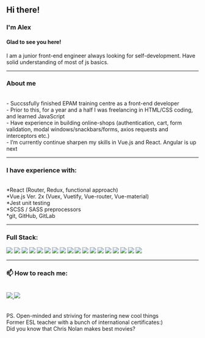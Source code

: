 <h2>Hi there! </h2>
<h3>I'm Alex </h3> <h4> Glad to see you here! </h4>
I am a junior front-end engineer always looking for self-development. Have solid understanding of most of js basics.
<hr>
  <h3>About me</h3> <br/>
- Succssfully finished EPAM training centre as a front-end developer<br/>
- Prior to this, for a year and a half I was freelancing in HTML/CSS coding, and learned JavaScript<br/>
- Have experience in building online-shops (authentication, cart, form validation, modal windows/snackbars/forms, axios requests and interceptors etc.)<br/>
- I’m currently continue sharpen my skills in Vue.js and React. Angular is up next
<hr/>

<h3>I have experience with:</h3>
<br/>  
*React (Router, Redux, functional approach)
<br/>
*Vue.js Ver. 2x (Vuex, Vuetify, Vue-router, Vue-material)
<br/>
*Jest unit testing
<br/>
*SCSS / SASS preprocessors
<br/>
*git, GitHub, GitLab
<br/>
<hr/>

<h3>Full Stack:</h3>
<p>
<img src="https://img.shields.io/badge/Vue.js-35495E?style=for-the-badge&logo=vuedotjs&logoColor=4FC08D" /> <img src="https://img.shields.io/badge/Vuetify-1867C0?style=for-the-badge&logo=vuetify&logoColor=white" /> <img src="https://img.shields.io/badge/Sass-CC6699?style=for-the-badge&logo=sass&logoColor=white" /> <img src="https://img.shields.io/badge/Redux-593D88?style=for-the-badge&logo=redux&logoColor=white" /> <img src="https://img.shields.io/badge/React_Router-CA4245?style=for-the-badge&logo=react-router&logoColor=white" /> <img src="https://img.shields.io/badge/React-20232A?style=for-the-badge&logo=react&logoColor=61DAFB" /> <img src="https://img.shields.io/badge/npm-CB3837?style=for-the-badge&logo=npm&logoColor=white" /> <img src="https://img.shields.io/badge/Jest-C21325?style=for-the-badge&logo=jest&logoColor=white" /> <img src="https://img.shields.io/badge/Babel-F9DC3E?style=for-the-badge&logo=babel&logoColor=white" /> <img src="https://img.shields.io/badge/Webpack-8DD6F9?style=for-the-badge&logo=Webpack&logoColor=white" /> <img src="https://img.shields.io/badge/WebStorm-000000?style=for-the-badge&logo=WebStorm&logoColor=white" /> <img src="https://img.shields.io/badge/CSS3-1572B6?style=for-the-badge&logo=css3&logoColor=white" /> <img src="https://img.shields.io/badge/HTML5-E34F26?style=for-the-badge&logo=html5&logoColor=white" /> <img src="https://img.shields.io/badge/JavaScript-323330?style=for-the-badge&logo=javascript&logoColor=F7DF1E" /> <img src="https://img.shields.io/badge/json-5E5C5C?style=for-the-badge&logo=json&logoColor=white" /> <img src="https://img.shields.io/badge/eslint-3A33D1?style=for-the-badge&logo=eslint&logoColor=white" /> <img src="https://img.shields.io/badge/prettier-1A2C34?style=for-the-badge&logo=prettier&logoColor=F7BA3E" /> <img src="https://img.shields.io/badge/GitHub-100000?style=for-the-badge&logo=github&logoColor=white" /></p>

</hr>
<hr/>
<h3>📫 How to reach me:</h3> <br/> <a href="https://t.me/jsOneL0ve"> <img src="https://img.shields.io/badge/Telegram-2CA5E0?style=for-the-badge&logo=telegram&logoColor=white" /> </a> <a href="mailto:second.to.none18@gmail.com"> <img src="https://img.shields.io/badge/Gmail-D14836?style=for-the-badge&logo=gmail&logoColor=white"/> </a>
<br/>
<br/>
<br/>
PS. 
Open-minded and striving for mastering new cool things <br/>
Former ESL teacher with a bunch of international certificates:)<br/>
Did you know that Chris Nolan makes best movies?

